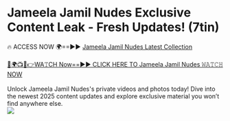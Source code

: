# Jameela Jamil Nudes Exclusive Content Leak - Fresh Updates! (7tin)

🔥 ACCESS NOW 🌍==►► <a href="https://tinyurl.com/yc657z5k" rel="nofollow">Jameela Jamil Nudes Latest Collection</a>
<br><br>
[🔴🌍📺📱👉WA𝚃CH Now==►► CLICK HERE TO Jameela Jamil Nudes 𝚆𝙰𝚃𝙲𝙷 NOW](https://tinyurl.com/yc657z5k)
<br><br>
Unlock Jameela Jamil Nudes's private videos and photos today! Dive into the newest 2025 content updates and explore exclusive material you won’t find anywhere else.
<br>
<a href="https://tinyurl.com/yc657z5k" rel="nofollow" data-target="animated-image.originalLink"><img src="https://camo.githubusercontent.com/8a4f000d20f83aca3bf7ec5f350d767afa0574a8a352519fd8cfa583a6f93a33/68747470733a2f2f692e696d6775722e636f6d2f644a486b345a712e676966" data-canonical-src="https://i.imgur.com/dJHk4Zq.gif" style="max-width: 100%; display: inline-block;" data-target="animated-image.originalImage"></a>
<br>
